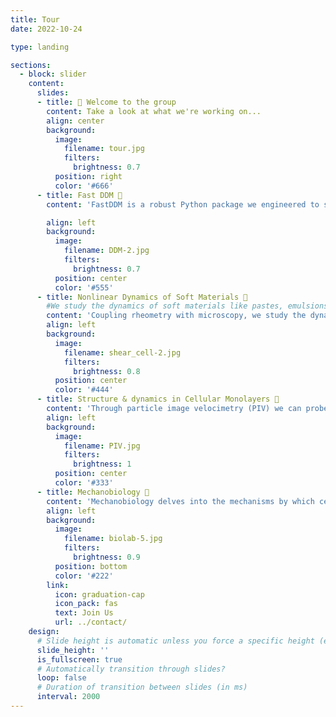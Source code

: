 ```yaml
---
title: Tour
date: 2022-10-24

type: landing

sections:
  - block: slider
    content:
      slides:
      - title: 👋 Welcome to the group
        content: Take a look at what we're working on...
        align: center
        background:
          image:
            filename: tour.jpg
            filters:
              brightness: 0.7
          position: right
          color: '#666'
      - title: Fast DDM 🔬
        content: 'FastDDM is a robust Python package we engineered to streamline the analysis of Differential Dynamic Microscopy experiments. Dive into the core of FastDDM and discover how its integration with C++ and CUDA elevates performance, offering rapid and precise execution on both CPU and GPU. For more information contact [E. Lattuada](https://mohan8488.github.io/group-website-test/author/enrico-lattuada/).'

        align: left
        background:
          image:
            filename: DDM-2.jpg
            filters:
              brightness: 0.7
          position: center
          color: '#555'
      - title: Nonlinear Dynamics of Soft Materials 🧈
        #We study the dynamics of soft materials like pastes, emulsions and gels, undergoing shear flow induced by a controlled mechanical deformation. We primarily investige “yielding”, a transition from a solid-like to a liquid-like mechanical behavior of soft materials.
        content: 'Coupling rheometry with microscopy, we study the dynamics of soft materials like pastes, emulsions and gels, undergoing shear flow. This method allows us to measure the macroscopic mechanical properties of the material and simultaneously track embedded microparticles to assess the localized shear-induced diffusion. We design and prototype and/or improve custom-made instruments, develop codes (LabVIEW, MatLab) and perform image Processing. For more information contact [N. Kalafatakis](https://mohan8488.github.io/group-website-test/author/nikolaos-kalafatakis/).'
        align: left
        background:
          image:
            filename: shear_cell-2.jpg
            filters:
              brightness: 0.8
          position: center
          color: '#444'
      - title: Structure & dynamics in Cellular Monolayers 🧫
        content: 'Through particle image velocimetry (PIV) we can probe dynamical changes in cellular monolayers, their velocity correlation lengths and directional alignments and orderedness. A different perspective on cellular dynamics comes from following the trajectories of single cells within a monolayer, which provides the general quantity mean square displacement (MSD) and its scaling behaviour over time, opening a porthole into the dynamics of a cellular monolayer as it ages. For more information on this project contact **[Fabian](https://mohan8488.github.io/group-website-test/author/fabian-krautgasser/)**.'
        align: left
        background:
          image:
            filename: PIV.jpg
            filters:
              brightness: 1
          position: center
          color: '#333'
      - title: Mechanobiology 🧬
        content: 'Mechanobiology delves into the mechanisms by which cells produce forces essential for their functions and tissue integrity, encompassing the conversion of mechanical stimuli into biochemical signals across different scales. Using rheo-microscopy we investigate the role of cell-cell and cell-extracellular matrix (ECM) interactions in the overall rheological response of tissues under both physiological and pathological (tumor) conditions. For more information contact [J. Di Franco](https://mohan8488.github.io/group-website-test/author/jasmin-di-franco/).'
        align: left
        background:
          image:
            filename: biolab-5.jpg
            filters:
              brightness: 0.9
          position: bottom
          color: '#222'
        link:
          icon: graduation-cap
          icon_pack: fas
          text: Join Us
          url: ../contact/
    design:
      # Slide height is automatic unless you force a specific height (e.g. '400px')
      slide_height: ''
      is_fullscreen: true
      # Automatically transition through slides?
      loop: false
      # Duration of transition between slides (in ms)
      interval: 2000
---
```


